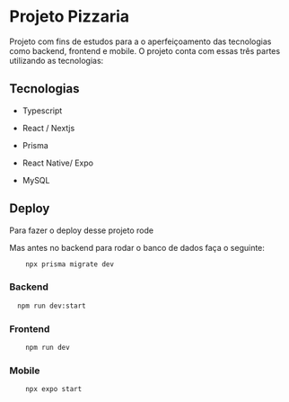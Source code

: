 # Projeto Pizzaria

Projeto com fins de estudos para a o aperfeiçoamento das tecnologias como backend, frontend e mobile.
O projeto conta com essas três partes utilizando as tecnologias:


## Tecnologias

- Typescript

- React / Nextjs

- Prisma

- React Native/ Expo

- MySQL


## Deploy

Para fazer o deploy desse projeto rode

Mas antes no backend para rodar o banco de dados faça o seguinte:
```bash
    npx prisma migrate dev
```

### Backend

```bash
  npm run dev:start
```

### Frontend
```bash
    npm run dev
```

### Mobile
```bash
    npx expo start
```


